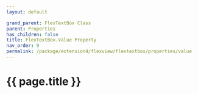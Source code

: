```yaml
---
layout: default

grand_parent: FlexTextBox Class
parent: Properties
has_children: false
title: FlexTextBox.Value Property
nav_order: 9
permalink: /package/extension4/flexview/flextextbox/properties/value
---
```

# {{ page.title }}